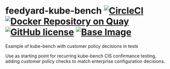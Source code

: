 # feedyard-kube-bench [![CircleCI](https://circleci.com/gh/feedyard/feedyard-kube-bench.svg?style=shield)](https://circleci.com/gh/feedyard/feedyard-kube-bench) [![Docker Repository on Quay](https://quay.io/repository/feedyard/feedyard-kube-bench/status "Docker Repository on Quay")](https://quay.io/repository/feedyard/feedyard-kube-bench) [![GitHub license](https://img.shields.io/badge/license-MIT-blue.svg)](https://raw.githubusercontent.com/feedyard/feedyard-kube-bench/master/LICENSE) [![Base Image](https://img.shields.io/badge/FROM-alpine-blue.svg)](https://alpinelinux.org)
Example of kube-bench with customer policy decisions in tests

Use as starting point for recurring kube-bench CIS confirmance testing, adding customer policy checks to match
enterprise configuration decisions.
